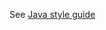 See [Java style guide](https://project-books.github.io/docs/development/styleguides/java-styleguide/)
